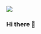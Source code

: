 <a href="https://velog.io/@colorful-stars" target="_blank"><img src="https://img.shields.io/badge/Velog-20c997?style=flat-square&logo=Vimeo&logoColor=white"/></a>

### Hi there 👋

<!--
**daje0601/daje0601** is a ✨ _special_ ✨ repository because its `README.md` (this file) appears on your GitHub profile.

Here are some ideas to get you started:

- 🔭 I’m currently working on ...
- 🌱 I’m currently learning ...
- 👯 I’m looking to collaborate on ...
- 🤔 I’m looking for help with ...
- 💬 Ask me about ...
- 📫 How to reach me: ...
- 😄 Pronouns: ...
- ⚡ Fun fact: ...
-->
